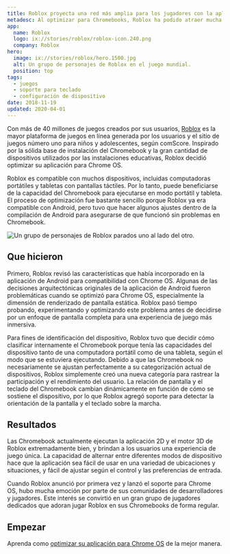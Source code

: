 ```yaml
---
title: Roblox proyecta una red más amplia para los jugadores con la aplicación Chromebook optimizada
metadesc: Al optimizar para Chromebooks, Roblox ha podido atraer mucha emoción de sus comunidades de jugadores, lo que resulta en un gran grupo de jugadores dedicados.
app:
  name: Roblox
  logo: ix://stories/roblox/roblox-icon.240.png
  company: Roblox
hero:
  image: ix://stories/roblox/hero.1500.jpg
  alt: Un grupo de personajes de Roblox en el juego mundial.
  position: top
tags:
  - juegos
  - soporte para teclado
  - configuración de dispositivo
date: 2018-11-19
updated: 2020-04-01
---
```


Con más de 40 millones de juegos creados por sus usuarios, [Roblox](https://www.roblox.com/) es la mayor plataforma de juegos en línea generada por los usuarios y el sitio de juegos número uno para niños y adolescentes, según comScore. Inspirado por la sólida base de instalación del Chromebook y la gran cantidad de dispositivos utilizados por las instalaciones educativas, Roblox decidió optimizar su aplicación para Chrome OS.

Roblox es compatible con muchos dispositivos, incluidas computadoras portátiles y tabletas con pantallas táctiles. Por lo tanto, puede beneficiarse de la capacidad del Chromebook para ejecutarse en modo portátil y tableta. El proceso de optimización fue bastante sencillo porque Roblox ya era compatible con Android, pero tuvo que hacer algunos ajustes dentro de la compilación de Android para asegurarse de que funcionó sin problemas en Chromebook.

![Un grupo de personajes de Roblox parados uno al lado del otro.](ix://stories/roblox/roblox-feature.1500.jpg)

## Que hicieron

Primero, Roblox revisó las características que había incorporado en la aplicación de Android para compatibilidad con Chrome OS. Algunas de las decisiones arquitectónicas originales de la aplicación de Android fueron problemáticas cuando se optimizó para Chrome OS, especialmente la dimensión de renderizado de pantalla estática. Roblox pasó tiempo probando, experimentando y optimizando este problema antes de decidirse por un enfoque de pantalla completa para una experiencia de juego más inmersiva.

Para fines de identificación del dispositivo, Roblox tuvo que decidir cómo clasificar internamente el Chromebook porque tenía las capacidades del dispositivo tanto de una computadora portátil como de una tableta, según el modo que se estuviera ejecutando. Debido a que las Chromebook no necesariamente se ajustan perfectamente a su categorización actual de dispositivos, Roblox simplemente creó una nueva categoría para rastrear la participación y el rendimiento del usuario. La relación de pantalla y el teclado del Chromebook cambian dinámicamente en función de cómo se sostiene el dispositivo, por lo que Roblox agregó soporte para detectar la orientación de la pantalla y el teclado sobre la marcha.

## Resultados

Las Chromebook actualmente ejecutan la aplicación 2D y el motor 3D de Roblox extremadamente bien, y brindan a los usuarios una experiencia de juego única. La capacidad de alternar entre diferentes modos de dispositivo hace que la aplicación sea fácil de usar en una variedad de ubicaciones y situaciones, y fácil de ajustar según el control y las preferencias de entrada.

Cuando Roblox anunció por primera vez y lanzó el soporte para Chrome OS, hubo mucha emoción por parte de sus comunidades de desarrolladores y jugadores. Este interés se convirtió en un gran grupo de jugadores dedicados que adoran jugar Roblox en sus Chromebooks de forma regular.

## Empezar

Aprenda como [optimizar su aplicación para Chrome OS](/{{locale.code}}/android/optimizing) de la mejor manera.
